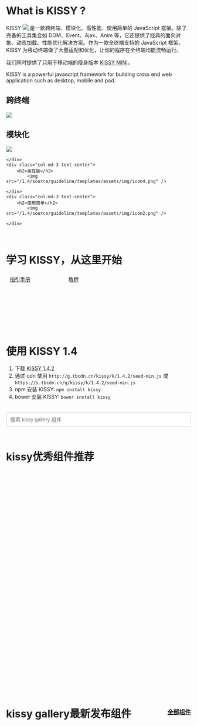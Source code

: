 <p></p>

# What is KISSY ?

KISSY <a href="https://travis-ci.org/kissyteam/kissy" target="_blank">
                        <img src="https://secure.travis-ci.org/kissyteam/kissy.png?branch=master"/>
                    </a> 是一款跨终端、模块化、高性能、使用简单的 JavaScript 框架。除了完备的工具集合如 DOM、Event、Ajax、Anim 等，它还提供了经典的面向对象、动态加载、性能优化解决方案。作为一款全终端支持的 JavaScript 框架，KISSY 为移动终端做了大量适配和优化，让你的程序在全终端均能流畅运行。


我们同时提供了只用于移动端的瘦身版本 [KISSY MINI](http://m.kissyui.com)。

KISSY is a powerful javascript framework for building cross end web application such as desktop, mobile and pad.

<div class="row-fluid">
	<div class="col-md-3 text-center">
		<h2>跨终端</h2>
			<img src="/1.4/source/guideline/templates/assets/img/icon1.png" />
	</div>
	<div class="col-md-3 text-center">
		<h2>模块化</h2>
			<img src="/1.4/source/guideline/templates/assets/img/icon3.png" />
	
	</div>
	<div class="col-md-3 text-center">
		<h2>高性能</h2>
			<img src="/1.4/source/guideline/templates/assets/img/icon4.png" />
	
	</div>
	<div class="col-md-3 text-center">
		<h2>使用简单</h2>
			<img src="/1.4/source/guideline/templates/assets/img/icon2.png" />
	
	</div>
</div>

<p>&nbsp;</p>

# 学习 KISSY，从这里开始

<div class="jumbotron row-fluid text-center">
        <a class="btn btn-primary btn-lg btn-block" href="/1.4/docs/html/guideline/get-started.html">指引手册</a>
        <a class="btn btn-primary btn-lg btn-block" href="/1.4/docs/html/tutorials/">教程</a>
        <a class="btn btn-info btn-lg btn-block" href="/1.4/docs/html/api/" style="color:white">API 参考手册</a>
        <a class="btn btn-info btn-lg btn-block" href="/1.4/docs/html/demo/" style="color:white">DEMO 示例</a>
</div>


# 使用 KISSY 1.4

1. 下载 [KISSY 1.4.2](https://github.com/kissyteam/kissy/archive/v1.4.2.zip)
2. 通过 cdn 使用 `http://g.tbcdn.cn/kissy/k/1.4.2/seed-min.js` 或  `https://s.tbcdn.cn/g/kissy/k/1.4.2/seed-min.js`
3. npm 安装 KISSY: ``npm install kissy``
4. bower 安装 KISSY: ``bower install kissy``

<div class="search-combobox" id="combobox">
    <div class="search-combobox-input-wrap">
        <input id="q" name="q" accesskey="s" placeholder="搜索 kissy gallery 组件" class="search-combobox-input" autocomplete="off">
    </div>
</div>

<h1 class="gallery-coms-title">
    kissy优秀组件推荐
</h1>

<div id="J_ComsRecommend"></div>

<h1 class="gallery-coms-title">
    kissy gallery最新发布组件
    <a href="http://gallery.kissyui.com/coms">全部组件</a>
</h1>

<style>
    .img-rounded{
        box-shadow:0 0 8px -3px black;
    }

    .com-desc{
        height:70px;
        line-height: 24px;
        overflow: hidden;
        margin-bottom: 10px;
    }
    .gallery-coms-title{
        margin-top:40px;
        position: relative;
    }
    .gallery-coms-title a{
        position: absolute;
        right: 0;
        top: 4px;
        font-size:16px;
    }
    .com{
        margin-top: 15px;
        padding-right: 0;
    }
    .com-box{
        background-color: #fff;
        padding: 20px;
        border: 4px solid #fff;
        -webkit-transition: border 0.3s;
        transition: border 0.3s;
    }
    .recommend-box{
        padding:0;
    }
    .recommend-box h2{
        padding: 10px;
        margin: 0;
    }
    .recommend-box p{
        padding: 0 10px;
        margin-bottom: 20px;
    }
    #J_ComsRecommend{
        height: 600px;
    }
    .recommend-box img{
        width: 210px;
        height: 200px;
    }
    .com a{
        color: #30abd5;
    }
    .com a .com-box h2{
        font-weight: bold;
        font-size: 20px;
    }
    .com a .com-box p{
        color:#666;
    }
    .com a:hover{
        color:#333;
        text-decoration: none;
    }
    .com-box:hover{
        border-color: #30abd5;
    }
    .jumbotron{
        height:150px;
    }
    .jumbotron a{
        width: 150px;
        float: left;
        margin-top: 5px;
        margin-left: 10px;
    }

    .search-combobox-input-wrap {
        vertical-align: middle;
        position: relative;
        overflow: hidden;
    }

    .search-combobox-input {
        font-size: 12px;
        width: 100%;
        margin: 20px 0;
        vertical-align: middle;
        background-color: #fff;
        border: 0;
        color: #000;
        border:1px solid #ccc;
        padding: 10px;
    }

    .search-combobox-input {
        overflow-y: visible;
        font-size: 100%;
    }
    .search-popupmenu{
        border: 1px solid #ccc;
        background-color: #fff;
    }
    .search-menuitem{
        padding: 10px;
    }
    .search-menuitem a{
        color: #666;
    }
    .search-menuitem a:hover{
        color: #0066bb;
    }
    .search-popupmenu-hidden{
        visibility: hidden;
    }
</style>


<div id="J_Coms">

</div>
<script type="text/xtemplate" class="J_ComsTpl">
    <div class="row-fluid index-box">
        {{#each result}}
        <div class="col-md-4 com">
            <a href="http://gallery.kissyui.com/{{name}}/{{version}}/guide/index.html">
                <div class="com-box">
                    <h2>{{name}}</h2>
                    <p class="com-author">by {{author.name}}</p>
                    <p class="com-desc">{{#if desc!==""}}{{desc}}{{else}}{{description}}{{/if}}</p>
                </div>
            </a>
        </div>
        {{/each}}
    </div>
</script>
<script type="text/xtemplate" class="J_ComsRecommendTpl">
    <div class="row-fluid index-box">
        {{#each data}}
        <div class="col-md-4 com">
            <a href="{{url}}" title="{{title}}">
                <div class="com-box recommend-box">
                    <img src="{{image}}" />
                    <h2>{{title}}</h2>
                    <p>{{desc}}</p>
                </div>
            </a>
        </div>
        {{/each}}
    </div>
</script>
 
<p>&nbsp;</p>

<script>
    //gallery组件列表
    (function(){
        KISSY.use('node,io,xtemplate,combobox',function(S,Node,io,XTemplate,ComboBox){
            io.jsonp('http://gallery.kissyui.com/api/coms?len=12',function(data){
                var tpl = Node.all('.J_ComsTpl').html();
                var html = new XTemplate(tpl).render(data);
                $('#J_Coms').html(html);
            })

            io.jsonp('http://gallery.kissyui.com/api/index-ad?len=6',function(data){
                var tpl = Node.all('.J_ComsRecommendTpl').html();
                var html = new XTemplate(tpl).render(data);
                $('#J_ComsRecommend').html(html);
            })

            var tmpl = "<a href='http://gallery.kissyui.com/{name}/{version}/guide/index.html'><div class='item-wrapper'>" +
                    "{name}" +
                    "<span> by {userName}</span>" +
                    "</div></a>";

            var comboBox = new ComboBox({
                prefixCls: 'search-',
                placeholder: '点我搜索',
                srcNode: S.one("#combobox"),
                dataSource: new ComboBox.RemoteDataSource({
                    xhrCfg: {
                        url: 'http://gallery.kissyui.com/api/search',
                        dataType: 'jsonp',
                        data: {
                            k: 1,
                            code: "utf-8"
                        }
                    },
                    paramName: "name",
                    parse: function (query, results) {
                        // 返回结果对象数组
                        return results.result;
                    },
                    cache: true
                }),
                format: function (query, results) {
                    var ret = [];
                    S.each(results, function (r) {
                        r.userName = r.author.name;
                        var item = {
                            // 点击菜单项后要放入 input 中的内容
                            textContent: r.name,
                            // 菜单项的
                            content: S.substitute(tmpl, r)
                        };
                        ret.push(item);
                    });
                    return ret;
                }
            });
            comboBox.render();
        })
    })();
</script>
